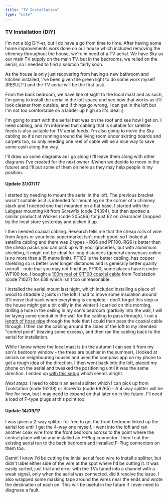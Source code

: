 ```yaml
---
title: "TV Installation"
type: "note"
---
```


### TV Installation (DIY)

I'm not a big DIY-er, but I do have a go from time to time. After having some home improvements work done on our house which included removing the chimney throughout the house, we're in need of a TV aerial. We have Sky as our main TV supply on the main TV, but in the bedrooms, we relied on the aerial, so I needed to find a solution fairly soon.

As the house is only just recovering from having a new bathroom and kitchen installed, I've been given the green light to do some work myself (RESULT!) and the TV aerial will be the first task.

From the back bedroom, we have line of sight to the local mast and as such, I'm going to install the aerial in the loft space and see how that works as it'll look cleaner from outside, and if things go wrong, I can get in the loft but I'm not too comfortable on a ladder up high so it's ideal :)

I'm going to start with the aerial that was on the roof and see how I get on. I need cabling, and I'm informed that cabling that is suitable for satellite feeds is also suitable for TV aerial feeds. I'm also going to move the Sky cabling so it's not running around the living room under skirting boards and carpets too, so only needing one reel of cable will be a nice way to save some cash along the way.

I'll draw up some diagrams as I go along (I'll leave them along with other diagrams I've created for the next owner if/when we decide to move in the future) and I'll put some of them on here as they may help people in my position.

#### Update 31/07/17

I started by needing to mount the aerial in the loft. The previous bracket wasn't suitable as it is intended for mounting on the corner of a chimney stack and I needed one that mounted on a flat base. I started with the Labgear mounting kit from Screwfix (code 34394), but then spotted a similar product at Wickes (code 205496) for just £2 on clearance! Dropped by the local store yesterday and picked it up.

I then needed coaxial cabling. Research tells me that the cheap rolls of wire from Argos or your local supermarket isn't much good, so I looked at satellite cabling and there was 2 types - RG6 and PF100. RG6 is better than the cheap packs you can pick up with your groceries, but with aluminium shielding, it might not be ideal for long distances (general consensus online is no more than a 15 metre limit). PF100 is the better cabling, has copper shielding so is better over longer distances and is generally better quality overall - note that you may not find it as PF100, some places have it under WF100 too. I bought a [100m reel of CT100 coaxial cable](/blogupload/2017_aerial_coax_roll.jpg) from Toolstation (code 71027) for £38 which isn't too unreasonable.

I installed the aerial mount last night, which included installing a piece of wood to straddle 2 joists in the loft. I had to move some insulation around (I'll move that back when everything is complete - don't forget this step or the house might get a bit chilly in the winter!)
I carried on this morning, drilling a hole in the ceiling in my son's bedroom (partially into the wall, I will be laying some conduit in the wall for the cabling to pass through). I ran a [length of hose pipe](/blogupload/2017_aerial_hose.jpg) through the hole that I could then pass the coaxial cable through. I then ran the cabling around the sides of the loft to my intended "control point" (leaving some excess), and then ran the cabling back to the aerial for installation.

While I know where the local mast is (in the autumn I can see it from my son's bedroom window - the trees are bushier in the summer), I looked at aerials on neighbouring houses and used the compass app on my phone to get a rough idea of the direction. I then went back into the loft, placed my phone on the aerial and tweaked the positioning until it was the same direction. I ended up [with this setup](/blogupload/2017_aerial_install.jpg) which seems alright.

*Next steps:* I need to obtain an aerial splitter which I can pick up from Toolstation (code 16238) or Screwfix (code 69265) - A 4-way splitter will be fine for now, but I may need to expand on that later on in the future. I'll need a load of F-type plugs at this point too.

#### Update 14/09/17

I was given a 2-way splitter for free to get the front bedroom linked up the aerial too until I get the 4-way one myself. I went into the loft and ran another coax wire from the front bedroom across to the point where the central place will be and installed an F-Plug connector. Then I cut the existing aerial run to the back bedroom and installed F-Plug connectors on them too.

Damn! I knew I'd be cutting the initial aerial feed wire to install a splitter, but didn't label either side of the wire at the spot where I'd be cutting it. It was easily sorted, just trial and error with the TVs tuned into a channel with a weak signal, only when the aerial was connected, did it resolve the issue.
I also wrapped some masking tape around the wires near the ends and wrote the destination of each on. This will be useful in the future if I ever need to diagnose a fault.

